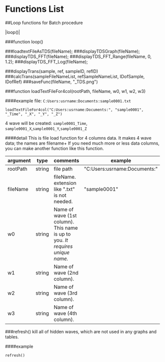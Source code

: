 Functions List
====

##Loop functions for Batch procedure

|loop()|

###function loop()


###loadtextFileAsTDS(fileName);
###displayTDSGraph(fileName);
###displayTDS_FFT(fileName);
###displayTDS_FFT_Range(fileName, 0, 1.2);
###displayTDS_FFT_Log(fileName);

###displayTrans(sample, ref, sampleID, refID)
###calcTrans(sampleFileNameList, refSampleNameList, IDofSample, IDofRef)
###saveFunc(fileName, "_TDS.png")



###function loadTextFileFor4col(rootPath, fileName, w0, w1, w2, w3)

####example
file: `C:Users:usrname:Documents:sample0001.txt`

```
loadTextFileFor4col("C:Users:usrname:Documents:", "sample0001", "_Time", "_X", "_Y", "_Z")
```

4 wave will be created: `sample0001_Time`, `sample0001_X`,`sample0001_Y`,`sample0001_Z`

####detail
This is file load function for 4 columns data.
It makes 4 wave data; the names are filename+
If you need much more or less data columns, you can make another function like this function.

| argument | type | comments | example |
| --- | --- | --- | --- |
| rootPath | string | file path | "C:Users:usrname:Documents:" |
| fileName | string | fileName. extension like ".txt" is not needed. | "sample0001" |
| w0 | string | Name of wave (1st column). This name is up to you. *It requires unique name.* ||
| w1 | string | Name of wave (2nd column).||
| w2 | string | Name of wave (3rd column).||
| w3 | string | Name of wave (4th column).||

###refresh()
kill all of hidden waves, which are not used in any graphs and tables.

####example

```
refresh()
```

